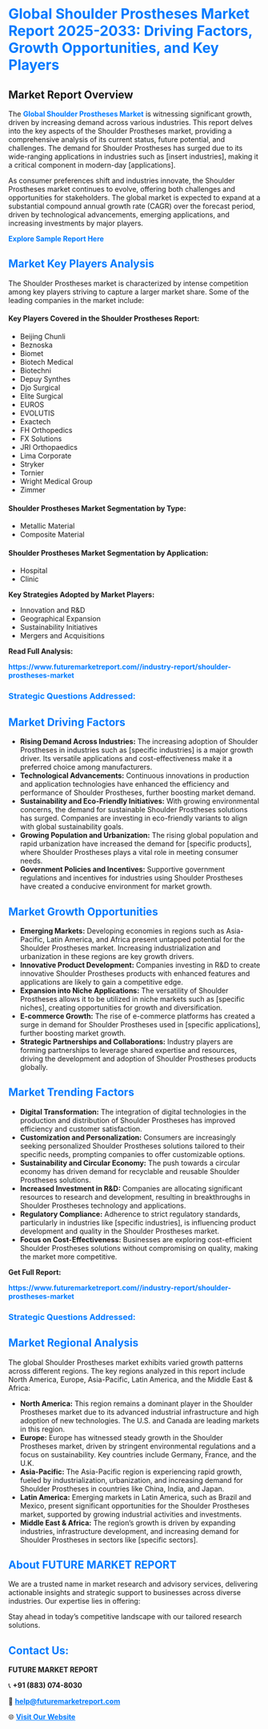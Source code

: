 <h1 style="color: #007BFF;">Global Shoulder Prostheses Market Report 2025-2033: Driving Factors, Growth Opportunities, and Key Players</h1>

<section id="overview">
<h2>Market Report Overview</h2>
<p>The <a href="https://www.futuremarketreport.com//industry-report/shoulder-prostheses-market" style="color: #007BFF; text-decoration: none;"><strong>Global Shoulder Prostheses Market</strong></a> is witnessing significant growth, driven by increasing demand across various industries. This report delves into the key aspects of the Shoulder Prostheses market, providing a comprehensive analysis of its current status, future potential, and challenges. The demand for Shoulder Prostheses has surged due to its wide-ranging applications in industries such as [insert industries], making it a critical component in modern-day [applications].</p>
<p>As consumer preferences shift and industries innovate, the Shoulder Prostheses market continues to evolve, offering both challenges and opportunities for stakeholders. The global market is expected to expand at a substantial compound annual growth rate (CAGR) over the forecast period, driven by technological advancements, emerging applications, and increasing investments by major players.</p>
</section>

<section id="overview">
<p><a href="https://www.futuremarketreport.com//request-sample/reportId=55747" style="color: #007BFF; text-decoration: none;"><strong>Explore Sample Report Here</strong></a></p>
</section>

<section id="key-players">
<h2 style="color: #007BFF;">Market Key Players Analysis</h2>
<p>The Shoulder Prostheses market is characterized by intense competition among key players striving to capture a larger market share. Some of the leading companies in the market include:</p>
<h4>Key Players Covered in the Shoulder Prostheses Report:</h4>
<ul><li>Beijing Chunli</li><li>Beznoska</li><li>Biomet</li><li>Biotech Medical</li><li>Biotechni</li><li>Depuy Synthes</li><li>Djo Surgical</li><li>Elite Surgical</li><li>EUROS</li><li>EVOLUTIS</li><li>Exactech</li><li>FH Orthopedics</li><li>FX Solutions</li><li>JRI Orthopaedics</li><li>Lima Corporate</li><li>Stryker</li><li>Tornier</li><li>Wright Medical Group</li><li>Zimmer</li></ul>
<h4>Shoulder Prostheses Market Segmentation by Type:</h4>
<ul><li>Metallic Material</li><li>Composite Material</li></ul>

<h4>Shoulder Prostheses Market Segmentation by Application:</h4>
<ul><li>Hospital</li><li>Clinic</li></ul>
<p><strong>Key Strategies Adopted by Market Players:</strong></p>
<ul>
<li>Innovation and R&D</li>
<li>Geographical Expansion</li>
<li>Sustainability Initiatives</li>
<li>Mergers and Acquisitions</li>
</ul>
</section>

<section>
<p><strong>Read Full Analysis: </strong></p><a href="https://www.futuremarketreport.com//industry-report/shoulder-prostheses-market" style="color: #007BFF; text-decoration: none;"><strong>https://www.futuremarketreport.com//industry-report/shoulder-prostheses-market</strong></a>
<h3 style="color: #007BFF;">Strategic Questions Addressed:</h3>
</section>

<section id="driving-factors">
<h2 style="color: #007BFF;">Market Driving Factors</h2>
<ul>
<li><strong>Rising Demand Across Industries:</strong> The increasing adoption of Shoulder Prostheses in industries such as [specific industries] is a major growth driver. Its versatile applications and cost-effectiveness make it a preferred choice among manufacturers.</li>
<li><strong>Technological Advancements:</strong> Continuous innovations in production and application technologies have enhanced the efficiency and performance of Shoulder Prostheses, further boosting market demand.</li>
<li><strong>Sustainability and Eco-Friendly Initiatives:</strong> With growing environmental concerns, the demand for sustainable Shoulder Prostheses solutions has surged. Companies are investing in eco-friendly variants to align with global sustainability goals.</li>
<li><strong>Growing Population and Urbanization:</strong> The rising global population and rapid urbanization have increased the demand for [specific products], where Shoulder Prostheses plays a vital role in meeting consumer needs.</li>
<li><strong>Government Policies and Incentives:</strong> Supportive government regulations and incentives for industries using Shoulder Prostheses have created a conducive environment for market growth.</li>
</ul>
</section>

<section id="growth-opportunities">
<h2 style="color: #007BFF;">Market Growth Opportunities</h2>
<ul>
<li><strong>Emerging Markets:</strong> Developing economies in regions such as Asia-Pacific, Latin America, and Africa present untapped potential for the Shoulder Prostheses market. Increasing industrialization and urbanization in these regions are key growth drivers.</li>
<li><strong>Innovative Product Development:</strong> Companies investing in R&D to create innovative Shoulder Prostheses products with enhanced features and applications are likely to gain a competitive edge.</li>
<li><strong>Expansion into Niche Applications:</strong> The versatility of Shoulder Prostheses allows it to be utilized in niche markets such as [specific niches], creating opportunities for growth and diversification.</li>
<li><strong>E-commerce Growth:</strong> The rise of e-commerce platforms has created a surge in demand for Shoulder Prostheses used in [specific applications], further boosting market growth.</li>
<li><strong>Strategic Partnerships and Collaborations:</strong> Industry players are forming partnerships to leverage shared expertise and resources, driving the development and adoption of Shoulder Prostheses products globally.</li>
</ul>
</section>

<section id="trending-factors">
<h2 style="color: #007BFF;">Market Trending Factors</h2>
<ul>
<li><strong>Digital Transformation:</strong> The integration of digital technologies in the production and distribution of Shoulder Prostheses has improved efficiency and customer satisfaction.</li>
<li><strong>Customization and Personalization:</strong> Consumers are increasingly seeking personalized Shoulder Prostheses solutions tailored to their specific needs, prompting companies to offer customizable options.</li>
<li><strong>Sustainability and Circular Economy:</strong> The push towards a circular economy has driven demand for recyclable and reusable Shoulder Prostheses solutions.</li>
<li><strong>Increased Investment in R&D:</strong> Companies are allocating significant resources to research and development, resulting in breakthroughs in Shoulder Prostheses technology and applications.</li>
<li><strong>Regulatory Compliance:</strong> Adherence to strict regulatory standards, particularly in industries like [specific industries], is influencing product development and quality in the Shoulder Prostheses market.</li>
<li><strong>Focus on Cost-Effectiveness:</strong> Businesses are exploring cost-efficient Shoulder Prostheses solutions without compromising on quality, making the market more competitive.</li>
</ul>
</section>

<section>
<p><strong>Get Full Report: </strong></p><a href="https://www.futuremarketreport.com//industry-report/shoulder-prostheses-market" style="color: #007BFF; text-decoration: none;"><strong>https://www.futuremarketreport.com//industry-report/shoulder-prostheses-market</strong></a>
<h3 style="color: #007BFF;">Strategic Questions Addressed:</h3>
</section>


<section id="regional-analysis">
<h2 style="color: #007BFF;">Market Regional Analysis</h2>
<p>The global Shoulder Prostheses market exhibits varied growth patterns across different regions. The key regions analyzed in this report include North America, Europe, Asia-Pacific, Latin America, and the Middle East & Africa:</p>
<ul>
<li><strong>North America:</strong> This region remains a dominant player in the Shoulder Prostheses market due to its advanced industrial infrastructure and high adoption of new technologies. The U.S. and Canada are leading markets in this region.</li>
<li><strong>Europe:</strong> Europe has witnessed steady growth in the Shoulder Prostheses market, driven by stringent environmental regulations and a focus on sustainability. Key countries include Germany, France, and the U.K.</li>
<li><strong>Asia-Pacific:</strong> The Asia-Pacific region is experiencing rapid growth, fueled by industrialization, urbanization, and increasing demand for Shoulder Prostheses in countries like China, India, and Japan.</li>
<li><strong>Latin America:</strong> Emerging markets in Latin America, such as Brazil and Mexico, present significant opportunities for the Shoulder Prostheses market, supported by growing industrial activities and investments.</li>
<li><strong>Middle East & Africa:</strong> The region’s growth is driven by expanding industries, infrastructure development, and increasing demand for Shoulder Prostheses in sectors like [specific sectors].</li>
</ul>
</section>

<footer>
<h2 style="color: #007BFF;">About FUTURE MARKET REPORT</h2>
<p>We are a trusted name in market research and advisory services, delivering actionable insights and strategic support to businesses across diverse industries. Our expertise lies in offering:</p>

<p>Stay ahead in today’s competitive landscape with our tailored research solutions.</p>

<h2 style="color: #007BFF;">Contact Us:</h2>
<p><strong>FUTURE MARKET REPORT</strong></p>
<p>📞 <strong>+91 (883) 074-8030</strong></p>
<p>📧 <strong><a href="mailto:help@futuremarketreport.com" style="color: #007BFF;">help@futuremarketreport.com</a></strong></p>
<p>🌐 <strong><a href="https://www.futuremarketreport.com/" style="color: #007BFF;">Visit Our Website</a></strong></p>
</footer>